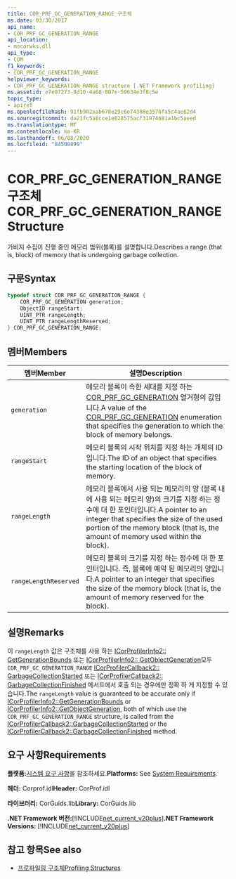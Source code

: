 ```yaml
---
title: COR_PRF_GC_GENERATION_RANGE 구조체
ms.date: 03/30/2017
api_name:
- COR_PRF_GC_GENERATION_RANGE
api_location:
- mscorwks.dll
api_type:
- COM
f1_keywords:
- COR_PRF_GC_GENERATION_RANGE
helpviewer_keywords:
- COR_PRF_GC_GENERATION_RANGE structure [.NET Framework profiling]
ms.assetid: e7e07273-8d10-4a68-807e-59634e3f8c5e
topic_type:
- apiref
ms.openlocfilehash: 91fb902aab678e29c6e74380e3576fa5c4ae62d4
ms.sourcegitcommit: da21fc5a8cce1e028575acf31974681a1bc5aeed
ms.translationtype: MT
ms.contentlocale: ko-KR
ms.lasthandoff: 06/08/2020
ms.locfileid: "84500899"
---
```

# <a name="cor_prf_gc_generation_range-structure"></a><span data-ttu-id="addbc-102">COR_PRF_GC_GENERATION_RANGE 구조체</span><span class="sxs-lookup"><span data-stu-id="addbc-102">COR_PRF_GC_GENERATION_RANGE Structure</span></span>
<span data-ttu-id="addbc-103">가비지 수집이 진행 중인 메모리 범위(블록)를 설명합니다.</span><span class="sxs-lookup"><span data-stu-id="addbc-103">Describes a range (that is, block) of memory that is undergoing garbage collection.</span></span>  
  
## <a name="syntax"></a><span data-ttu-id="addbc-104">구문</span><span class="sxs-lookup"><span data-stu-id="addbc-104">Syntax</span></span>  
  
```cpp  
typedef struct COR_PRF_GC_GENERATION_RANGE {  
    COR_PRF_GC_GENERATION generation;  
    ObjectID rangeStart;  
    UINT_PTR rangeLength;  
    UINT_PTR rangeLengthReserved;  
} COR_PRF_GC_GENERATION_RANGE;  
```  
  
## <a name="members"></a><span data-ttu-id="addbc-105">멤버</span><span class="sxs-lookup"><span data-stu-id="addbc-105">Members</span></span>  
  
|<span data-ttu-id="addbc-106">멤버</span><span class="sxs-lookup"><span data-stu-id="addbc-106">Member</span></span>|<span data-ttu-id="addbc-107">설명</span><span class="sxs-lookup"><span data-stu-id="addbc-107">Description</span></span>|  
|------------|-----------------|  
|`generation`|<span data-ttu-id="addbc-108">메모리 블록이 속한 세대를 지정 하는 [COR_PRF_GC_GENERATION](cor-prf-gc-generation-enumeration.md) 열거형의 값입니다.</span><span class="sxs-lookup"><span data-stu-id="addbc-108">A value of the [COR_PRF_GC_GENERATION](cor-prf-gc-generation-enumeration.md) enumeration that specifies the generation to which the block of memory belongs.</span></span>|  
|`rangeStart`|<span data-ttu-id="addbc-109">메모리 블록의 시작 위치를 지정 하는 개체의 ID입니다.</span><span class="sxs-lookup"><span data-stu-id="addbc-109">The ID of an object that specifies the starting location of the block of memory.</span></span>|  
|`rangeLength`|<span data-ttu-id="addbc-110">메모리 블록에서 사용 되는 메모리의 양 (블록 내에 사용 되는 메모리 양)의 크기를 지정 하는 정수에 대 한 포인터입니다.</span><span class="sxs-lookup"><span data-stu-id="addbc-110">A pointer to an integer that specifies the size of the used portion of the memory block (that is, the amount of memory used within the block).</span></span>|  
|`rangeLengthReserved`|<span data-ttu-id="addbc-111">메모리 블록의 크기를 지정 하는 정수에 대 한 포인터입니다. 즉, 블록에 예약 된 메모리의 양입니다.</span><span class="sxs-lookup"><span data-stu-id="addbc-111">A pointer to an integer that specifies the size of the memory block (that is, the amount of memory reserved for the block).</span></span>|  
  
## <a name="remarks"></a><span data-ttu-id="addbc-112">설명</span><span class="sxs-lookup"><span data-stu-id="addbc-112">Remarks</span></span>  
 <span data-ttu-id="addbc-113">이 `rangeLength` 값은 구조체를 사용 하는 [ICorProfilerInfo2:: GetGenerationBounds](icorprofilerinfo2-getgenerationbounds-method.md) 또는 [ICorProfilerInfo2:: GetObjectGeneration](icorprofilerinfo2-getobjectgeneration-method.md)모두 `COR_PRF_GC_GENERATION_RANGE` [ICorProfilerCallback2:: GarbageCollectionStarted](icorprofilercallback2-garbagecollectionstarted-method.md) 또는 [ICorProfilerCallback2:: GarbageCollectionFinished](icorprofilercallback2-garbagecollectionfinished-method.md) 메서드에서 호출 되는 경우에만 정확 하 게 지정할 수 있습니다.</span><span class="sxs-lookup"><span data-stu-id="addbc-113">The `rangeLength` value is guaranteed to be accurate only if [ICorProfilerInfo2::GetGenerationBounds](icorprofilerinfo2-getgenerationbounds-method.md) or [ICorProfilerInfo2::GetObjectGeneration](icorprofilerinfo2-getobjectgeneration-method.md), both of which use the `COR_PRF_GC_GENERATION_RANGE` structure, is called from the [ICorProfilerCallback2::GarbageCollectionStarted](icorprofilercallback2-garbagecollectionstarted-method.md) or the [ICorProfilerCallback2::GarbageCollectionFinished](icorprofilercallback2-garbagecollectionfinished-method.md) method.</span></span>  
  
## <a name="requirements"></a><span data-ttu-id="addbc-114">요구 사항</span><span class="sxs-lookup"><span data-stu-id="addbc-114">Requirements</span></span>  
 <span data-ttu-id="addbc-115">**플랫폼:**[시스템 요구 사항](../../get-started/system-requirements.md)을 참조하세요.</span><span class="sxs-lookup"><span data-stu-id="addbc-115">**Platforms:** See [System Requirements](../../get-started/system-requirements.md).</span></span>  
  
 <span data-ttu-id="addbc-116">**헤더:** Corprof.idl</span><span class="sxs-lookup"><span data-stu-id="addbc-116">**Header:** CorProf.idl</span></span>  
  
 <span data-ttu-id="addbc-117">**라이브러리:** CorGuids.lib</span><span class="sxs-lookup"><span data-stu-id="addbc-117">**Library:** CorGuids.lib</span></span>  
  
 <span data-ttu-id="addbc-118">**.NET Framework 버전:**[!INCLUDE[net_current_v20plus](../../../../includes/net-current-v20plus-md.md)]</span><span class="sxs-lookup"><span data-stu-id="addbc-118">**.NET Framework Versions:** [!INCLUDE[net_current_v20plus](../../../../includes/net-current-v20plus-md.md)]</span></span>  
  
## <a name="see-also"></a><span data-ttu-id="addbc-119">참고 항목</span><span class="sxs-lookup"><span data-stu-id="addbc-119">See also</span></span>

- [<span data-ttu-id="addbc-120">프로파일링 구조체</span><span class="sxs-lookup"><span data-stu-id="addbc-120">Profiling Structures</span></span>](profiling-structures.md)
